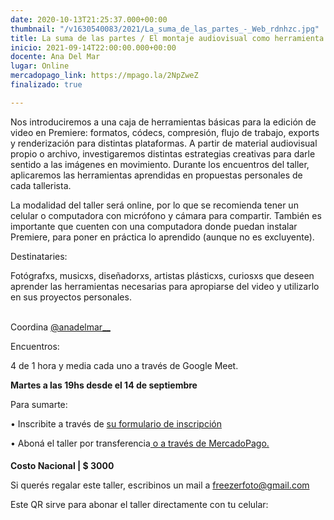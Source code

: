 ```yaml
---
date: 2020-10-13T21:25:37.000+00:00
thumbnail: "/v1630540083/2021/La_suma_de_las_partes_-_Web_rdnhzc.jpg"
title: La suma de las partes / El montaje audiovisual como herramienta creativa
inicio: 2021-09-14T22:00:00.000+00:00
docente: Ana Del Mar
lugar: Online
mercadopago_link: https://mpago.la/2NpZweZ
finalizado: true

---
```

Nos introduciremos a una caja de herramientas básicas para la edición de video en Premiere: formatos, códecs, compresión, flujo de trabajo, exports y renderización para distintas plataformas. A partir de material audiovisual propio o archivo, investigaremos distintas estrategias creativas para darle sentido a las imágenes en movimiento. Durante los encuentros del taller, aplicaremos las herramientas aprendidas en propuestas personales de cada tallerista.

La modalidad del taller será online, por lo que se recomienda tener un celular o computadora con micrófono y cámara para compartir. También es importante que cuenten con una computadora donde puedan instalar Premiere, para poner en práctica lo aprendido (aunque no es excluyente).

Destinataries:

Fotógrafxs, musicxs, diseñadorxs, artistas plásticxs, curiosxs que deseen aprender las herramientas necesarias para apropiarse del video y utilizarlo en sus proyectos personales.

[  
]()Coordina [@anadelmar__](www.instagram.com/anadelmar__)

Encuentros:

4 de 1 hora y media cada uno a través de Google Meet.

**Martes a las 19hs desde el 14 de septiembre** 

Para sumarte:

• Inscribite a través de [su formulario de inscripción](https://docs.google.com/forms/d/1Enu3uYCDMTC9tltU9xIWH07sFVei9Evy8dOMh06Gafc/edit)

• Aboná el taller por transferencia[ o a través de MercadoPago.](https://mpago.la/2NpZweZ)

#### 

**Costo Nacional | $ 3000**

Si querés regalar este taller, escribinos un mail a freezerfoto@gmail.com

Este QR sirve para abonar el taller directamente con tu celular: